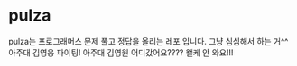 # pulza
pulza는 프로그래머스 문제 풀고 정답을 올리는 레포 입니다.
그냥 심심해서 하는 거^^
아주대 김영웅 파이팅!
아주대 김영원 어디갔어요???? 왤케 안 와요!!!
